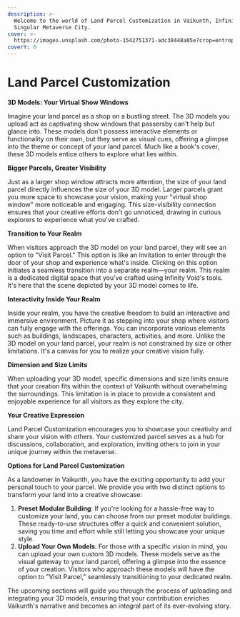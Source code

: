 ```yaml
---
description: >-
  Welcome to the world of Land Parcel Customization in Vaikunth, Infinity Void's
  Singular Metaverse City.
cover: >-
  https://images.unsplash.com/photo-1542751371-adc38448a05e?crop=entropy&cs=tinysrgb&fm=jpg&ixid=MnwxOTcwMjR8MHwxfHNlYXJjaHwzfHxnYW1pbmd8ZW58MHx8fHwxNjYzOTI1MzI5&ixlib=rb-1.2.1&q=80
coverY: 0
---
```


# Land Parcel Customization

**3D Models: Your Virtual Show Windows**

Imagine your land parcel as a shop on a bustling street. The 3D models you upload act as captivating show windows that passersby can't help but glance into. These models don't possess interactive elements or functionality on their own, but they serve as visual cues, offering a glimpse into the theme or concept of your land parcel. Much like a book's cover, these 3D models entice others to explore what lies within.

**Bigger Parcels, Greater Visibility**

Just as a larger shop window attracts more attention, the size of your land parcel directly influences the size of your 3D model. Larger parcels grant you more space to showcase your vision, making your "virtual shop window" more noticeable and engaging. This size-visibility connection ensures that your creative efforts don't go unnoticed, drawing in curious explorers to experience what you've crafted.

**Transition to Your Realm**

When visitors approach the 3D model on your land parcel, they will see an option to "Visit Parcel." This option is like an invitation to enter through the door of your shop and experience what's inside. Clicking on this option initiates a seamless transition into a separate realm—your realm. This realm is a dedicated digital space that you've crafted using Infinity Void's tools. It's here that the scene depicted by your 3D model comes to life.

**Interactivity Inside Your Realm**

Inside your realm, you have the creative freedom to build an interactive and immersive environment. Picture it as stepping into your shop where visitors can fully engage with the offerings. You can incorporate various elements such as buildings, landscapes, characters, activities, and more. Unlike the 3D model on your land parcel, your realm is not constrained by size or other limitations. It's a canvas for you to realize your creative vision fully.

**Dimension and Size Limits**

When uploading your 3D model, specific dimensions and size limits ensure that your creation fits within the context of Vaikunth without overwhelming the surroundings. This limitation is in place to provide a consistent and enjoyable experience for all visitors as they explore the city.

**Your Creative Expression**

Land Parcel Customization encourages you to showcase your creativity and share your vision with others. Your customized parcel serves as a hub for discussions, collaboration, and exploration, inviting others to join in your unique journey within the metaverse.

**Options for Land Parcel Customization**

As a landowner in Vaikunth, you have the exciting opportunity to add your personal touch to your parcel. We provide you with two distinct options to transform your land into a creative showcase:

1. **Preset Modular Building**: If you're looking for a hassle-free way to customize your land, you can choose from our preset modular buildings. These ready-to-use structures offer a quick and convenient solution, saving you time and effort while still letting you showcase your unique style.
2. **Upload Your Own Models**: For those with a specific vision in mind, you can upload your own custom 3D models. These models serve as the visual gateway to your land parcel, offering a glimpse into the essence of your creation. Visitors who approach these models will have the option to "Visit Parcel," seamlessly transitioning to your dedicated realm.

The upcoming sections will guide you through the process of uploading and integrating your 3D models, ensuring that your contribution enriches Vaikunth's narrative and becomes an integral part of its ever-evolving story.
